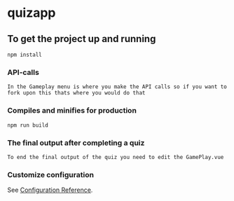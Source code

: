 # quizapp

## To get the project up and running

```
npm install
```

### API-calls

```
In the Gameplay menu is where you make the API calls so if you want to fork upon this thats where you would do that
```

### Compiles and minifies for production

```
npm run build
```

### The final output after completing a quiz

```
To end the final output of the quiz you need to edit the GamePlay.vue
```

### Customize configuration

See [Configuration Reference](https://cli.vuejs.org/config/).
